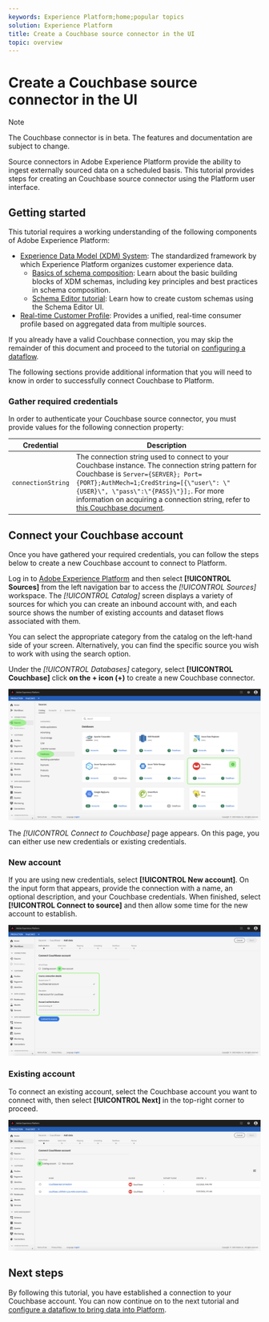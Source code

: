 ```yaml
---
keywords: Experience Platform;home;popular topics
solution: Experience Platform
title: Create a Couchbase source connector in the UI
topic: overview
---
```


# Create a Couchbase source connector in the UI

> [!NOTE]
> The Couchbase connector is in beta. The features and documentation are subject to change.

Source connectors in Adobe Experience Platform provide the ability to ingest externally sourced data on a scheduled basis. This tutorial provides steps for creating an Couchbase source connector using the Platform user interface.

## Getting started

This tutorial requires a working understanding of the following components of Adobe Experience Platform:

*   [Experience Data Model (XDM) System](../../../../../xdm/home.md): The standardized framework by which Experience Platform organizes customer experience data.
    *   [Basics of schema composition](../../../../../xdm/schema/composition.md): Learn about the basic building blocks of XDM schemas, including key principles and best practices in schema composition.
    *   [Schema Editor tutorial](../../../../../xdm/tutorials/create-schema-ui.md): Learn how to create custom schemas using the Schema Editor UI.
*   [Real-time Customer Profile](../../../../../profile/home.md): Provides a unified, real-time consumer profile based on aggregated data from multiple sources.

If you already have a valid Couchbase connection, you may skip the remainder of this document and proceed to the tutorial on [configuring a dataflow](../../dataflow/databases.md).

The following sections provide additional information that you will need to know in order to successfully connect Couchbase to Platform.

### Gather required credentials

In order to authenticate your Couchbase source connector, you must provide values for the following connection property:

| Credential | Description |
| ---------- | ----------- |
| `connectionString` | The connection string used to connect to your Couchbase instance. The connection string pattern for Couchbase is `Server={SERVER}; Port={PORT};AuthMech=1;CredString=[{\"user\": \"{USER}\", \"pass\":\"{PASS}\"}];`. For more information on acquiring a connection string, refer to [this Couchbase document](https://docs.Couchbase.com/c-sdk/2.10/client-settings.html#configuring-overview). |

## Connect your Couchbase account

Once you have gathered your required credentials, you can follow the steps below to create a new Couchbase account to connect to Platform.

Log in to [Adobe Experience Platform](https://platform.adobe.com) and then select **[!UICONTROL Sources]** from the left navigation bar to access the *[!UICONTROL Sources]* workspace. The *[!UICONTROL Catalog]* screen displays a variety of sources for which you can create an inbound account with, and each source shows the number of existing accounts and dataset flows associated with them.

You can select the appropriate category from the catalog on the left-hand side of your screen. Alternatively, you can find the specific source you wish to work with using the search option.

Under the *[!UICONTROL Databases]* category, select **[!UICONTROL Couchbase]** click **on the + icon (+)** to create a new Couchbase connector.

![catalog](../../../../images/tutorials/create/couchbase/catalog.png)

The *[!UICONTROL Connect to Couchbase]* page appears. On this page, you can either use new credentials or existing credentials.

### New account

If you are using new credentials, select **[!UICONTROL New account]**. On the input form that appears, provide the connection with a name, an optional description, and your Couchbase credentials. When finished, select **[!UICONTROL Connect to source]** and then allow some time for the new account to establish.

![connect](../../../../images/tutorials/create/couchbase/new.png)

### Existing account

To connect an existing account, select the Couchbase account you want to connect with, then select **[!UICONTROL Next]** in the top-right corner to proceed.

![existing](../../../../images/tutorials/create/couchbase/existing.png)

## Next steps

By following this tutorial, you have established a connection to your Couchbase account. You can now continue on to the next tutorial and [configure a dataflow to bring data into Platform](../../dataflow/databases.md).
